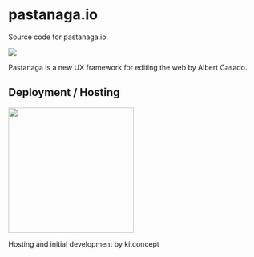 # pastanaga.io

Source code for pastanaga.io.

<a href="https://pastanaga.io" width="250px"><img src="http://www.plone.de/nachrichten/pastanaga-sprint/@@images/0196ab3d-4ff2-4727-b8a4-99952b722292.jpeg" /></a>

Pastanaga is a new UX framework for editing the web by Albert Casado.

## Deployment / Hosting

<a href="https://kitconcept.com"><img src="https://kitconcept.com/logo.svg" width="250px" /></a>

Hosting and initial development by kitconcept